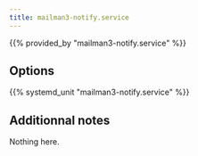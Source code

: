 ```yaml
---
title: mailman3-notify.service
---
```


{{% provided_by "mailman3-notify.service" %}}

## Options

{{% systemd_unit "mailman3-notify.service" %}}

## Additionnal notes

Nothing here.